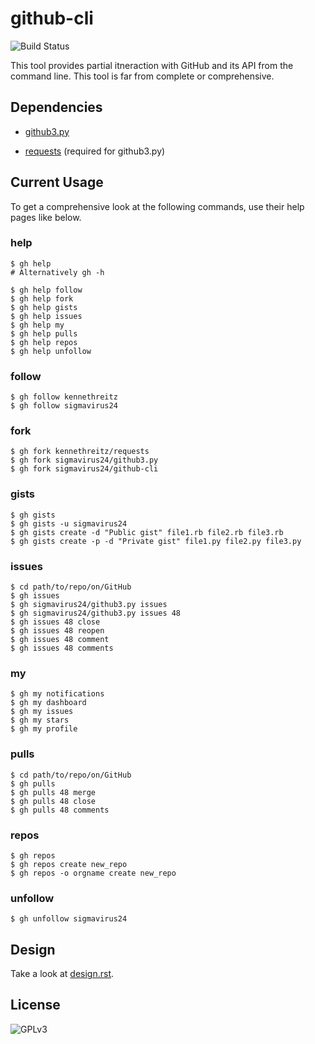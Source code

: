 github-cli
==========

![Build Status](https://secure.travis-ci.org/sigmavirus24/github-cli.png?branch=master)
 
This tool provides partial itneraction with GitHub and its API from the 
command line. This tool is far from complete or comprehensive.

Dependencies
------------

- [github3.py](https://github.com/sigmavirus24/github3.py)

- [requests](https://github.com/kennethreitz/requests) (required for 
  github3.py)

Current Usage
-------------

To get a comprehensive look at the following commands, use their help pages 
like below.

### help

```
$ gh help
# Alternatively gh -h
```

```
$ gh help follow
$ gh help fork
$ gh help gists
$ gh help issues
$ gh help my
$ gh help pulls
$ gh help repos
$ gh help unfollow
```

### follow

```
$ gh follow kennethreitz
$ gh follow sigmavirus24
```

### fork

```
$ gh fork kennethreitz/requests
$ gh fork sigmavirus24/github3.py
$ gh fork sigmavirus24/github-cli
```

### gists

```
$ gh gists
$ gh gists -u sigmavirus24
$ gh gists create -d "Public gist" file1.rb file2.rb file3.rb
$ gh gists create -p -d "Private gist" file1.py file2.py file3.py
```

### issues

```
$ cd path/to/repo/on/GitHub
$ gh issues
$ gh sigmavirus24/github3.py issues
$ gh sigmavirus24/github3.py issues 48
$ gh issues 48 close
$ gh issues 48 reopen
$ gh issues 48 comment
$ gh issues 48 comments
```

### my

```
$ gh my notifications
$ gh my dashboard
$ gh my issues
$ gh my stars
$ gh my profile
```

### pulls

```
$ cd path/to/repo/on/GitHub
$ gh pulls
$ gh pulls 48 merge
$ gh pulls 48 close
$ gh pulls 48 comments
```

### repos

```
$ gh repos
$ gh repos create new_repo
$ gh repos -o orgname create new_repo
```

### unfollow

```
$ gh unfollow sigmavirus24
```

Design
------

Take a look at 
[design.rst](https://github.com/sigmavirus24/github-cli/blob/master/design.rst).

License
-------

![GPLv3](http://gplv3.fsf.org/gplv3-127x51.png)

